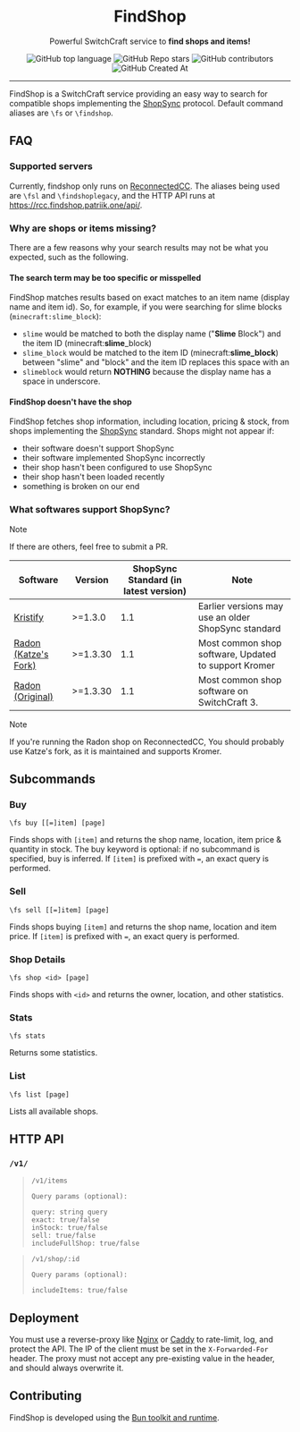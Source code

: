 <h1 align="center"> FindShop </h1>
<p align="center">Powerful SwitchCraft service to <strong>find shops and items!</strong></p>

<p align="center">
  <img alt="GitHub top language" src="https://img.shields.io/github/languages/top/Erb3/FindShop?style=flat-square">
  <img alt="GitHub Repo stars" src="https://img.shields.io/github/stars/Erb3/FindShop?style=flat-square">
  <img alt="GitHub contributors" src="https://img.shields.io/github/contributors/Erb3/FindShop?style=flat-square">
  <img alt="GitHub Created At" src="https://img.shields.io/github/created-at/Erb3/FindShop?style=flat-square">
</p>

<hr>

FindShop is a SwitchCraft service providing an easy way to search for compatible
shops implementing the [ShopSync] protocol. Default command aliases are `\fs` or `\findshop`.

## FAQ

### Supported servers

Currently, findshop only runs on [ReconnectedCC](https://reconnected.cc/). The aliases being used are `\fsl` and `\findshoplegacy`, and the HTTP API runs at https://rcc.findshop.patriik.one/api/.

### Why are shops or items missing?

There are a few reasons why your search results may not be what you expected,
such as the following.

#### The search term may be too specific or misspelled

FindShop matches results based on exact matches to an item name (display name
and item id). So, for example, if you were searching for slime blocks
(`minecraft:slime_block`):

- `slime` would be matched to both the display name ("**Slime** Block") and the
  item ID (minecraft:**slime**\_block)
- `slime_block` would be matched to the item ID (minecraft:**slime_block**)
  between "slime" and "block" and the item ID replaces this space with an
- `slimeblock` would return **NOTHING** because the display name has a space in
  underscore.

#### FindShop doesn't have the shop

FindShop fetches shop information, including location, pricing & stock, from
shops implementing the [ShopSync] standard. Shops might not appear if:

- their software doesn't support ShopSync
- their software implemented ShopSync incorrectly
- their shop hasn't been configured to use ShopSync
- their shop hasn't been loaded recently
- something is broken on our end

### What softwares support ShopSync?

> [!NOTE]
> If there are others, feel free to submit a PR.

| Software                                                       | Version  | ShopSync Standard (in latest version) | Note                                                |
| -------------------------------------------------------------- | -------- | ------------------------------------- | --------------------------------------------------- |
| [Kristify](https://github.com/Kristify/Kristify)               | >=1.3.0  | 1.1                                   | Earlier versions may use an older ShopSync standard |
| [Radon (Katze's Fork)](https://github.com/scmcgowen/Radon)     | >=1.3.30 | 1.1                                   | Most common shop software, Updated to support Kromer|
| [Radon (Original)](https://github.com/allymonies/radon)        | >=1.3.30 | 1.1                                   | Most common shop software on SwitchCraft 3.         |

> [!NOTE]
> If you're running the Radon shop on ReconnectedCC, You should probably use Katze's fork, as it is maintained and supports Kromer.

## Subcommands

### Buy

```chat
\fs buy [[=]item] [page]
```

Finds shops with `[item]` and returns the shop name, location, item price &
quantity in stock. The buy keyword is optional: if no subcommand is specified,
buy is inferred. If `[item]` is prefixed with `=`, an exact query is performed.

### Sell

```chat
\fs sell [[=]item] [page]
```

Finds shops buying `[item]` and returns the shop name, location and item price. If `[item]` is prefixed with `=`, an exact query is performed.

### Shop Details

```chat
\fs shop <id> [page]
```

Finds shops with `<id>` and returns the owner, location, and other statistics.

### Stats

```chat
\fs stats
```

Returns some statistics.

### List

```chat
\fs list [page]
```

Lists all available shops.

## HTTP API

### `/v1/`
> `/v1/items`
> ```
> Query params (optional):
>
> query: string query
> exact: true/false
> inStock: true/false
> sell: true/false
> includeFullShop: true/false
> ```

> `/v1/shop/:id`
> ```
> Query params (optional):
>
> includeItems: true/false
> ```

## Deployment

You must use a reverse-proxy like [Nginx](https://nginx.org/) or
[Caddy](https://caddyserver.com/) to rate-limit, log, and protect the API.
The IP of the client must be set in the `X-Forwarded-For` header. The proxy must
not accept any pre-existing value in the header, and should always overwrite it.

## Contributing

FindShop is developed using the [Bun toolkit and runtime](https://bun.com).

[ShopSync]: https://p.sc3.io/7Ae4KxgzAM
